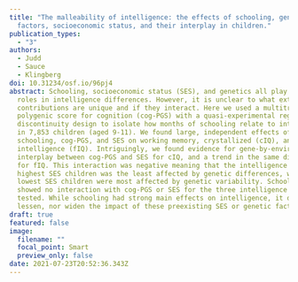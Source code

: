```yaml
---
title: "The malleability of intelligence: the effects of schooling, genetic
  factors, socioeconomic status, and their interplay in children."
publication_types:
  - "3"
authors:
  - Judd
  - Sauce
  - Klingberg
doi: 10.31234/osf.io/96pj4
abstract: Schooling, socioeconomic status (SES), and genetics all play large
  roles in intelligence differences. However, it is unclear to what extent their
  contributions are unique and if they interact. Here we used a multitrait
  polygenic score for cognition (cog-PGS) with a quasi-experimental regression
  discontinuity design to isolate how months of schooling relate to intelligence
  in 7,853 children (aged 9-11). We found large, independent effects of
  schooling, cog-PGS, and SES on working memory, crystallized (cIQ), and fluid
  intelligence (fIQ). Intriguingly, we found evidence for gene-by-environment
  interplay between cog-PGS and SES for cIQ, and a trend in the same direction
  for fIQ. This interaction was negative meaning that the intelligence of the
  highest SES children was the least affected by genetic differences, while the
  lowest SES children were most affected by genetic variability. Schooling
  showed no interaction with cog-PGS or SES for the three intelligence domains
  tested. While schooling had strong main effects on intelligence, it did not
  lessen, nor widen the impact of these preexisting SES or genetic factors.
draft: true
featured: false
image:
  filename: ""
  focal_point: Smart
  preview_only: false
date: 2021-07-23T20:52:36.343Z
---
```

